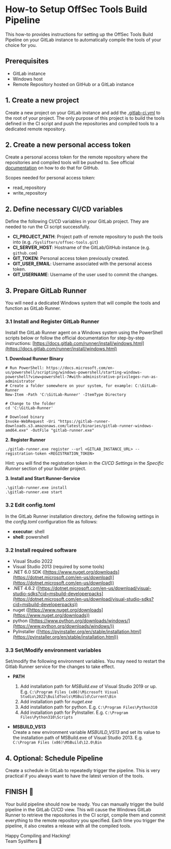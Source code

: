 # How-to Setup OffSec Tools Build Pipeline 
This how-to provides instructions for setting up the OffSec Tools Build Pipeline on your GitLab instance to automatically compile the tools of your choice for you.

## Prerequisites
* GitLab instance
* Windows host
* Remote Repository hosted on GitHub or a GitLab instance

## 1. Create a new project
Create a new project on your GitLab instance and add the [.gitlab-ci.yml](gitlab-ci.yml) to the root of your project. The only purpose of this project is to build the tools defined in the CI script and push the repositories and compiled tools to a dedicated remote repository.

## 2. Create a new personal access token
Create a personal access token for the remote repository where the repositories and compiled tools will be pushed to. See official [documentation](https://docs.github.com/en/enterprise-server@3.4/authentication/keeping-your-account-and-data-secure/creating-a-personal-access-token) on how to do that for GitHub.

Scopes needed for personal access token:
- read_repository
- write_repository

## 2. Define necessary CI/CD variables
Define the following CI/CD variables in your GitLab project. They are needed to run the CI script successfully.

* **CI_PROJECT_PATH**: Project path of remote repository to push the tools into (e.g. `/Syslifters/offsec-tools.git`)
* **CI_SERVER_HOST**: Hostname of the GitLab/GitHub instance (e.g. `github.com`)
* **GIT_TOKEN**: Personal access token previously created.
* **GIT_USER_EMAIL**: Username associated with the personal access token.
* **GIT_USERNAME**: Username of the user used to commit the changes.

## 3. Prepare GitLab Runner
You will need a dedicated Windows system that will compile the tools and function as GitLab Runner. 

### 3.1 Install and Register GitLab Runner
Install the GitLab Runner agent on a Windows system using the PowerShell scripts below or follow the official documentation for step-by-step instructions: [https://docs.gitlab.com/runner/install/windows.html](https://docs.gitlab.com/runner/install/windows.html)

**1. Download Runner Binary**
```
# Run PowerShell: https://docs.microsoft.com/en-us/powershell/scripting/windows-powershell/starting-windows-powershell?view=powershell-7#with-administrative-privileges-run-as-administrator
# Create a folder somewhere on your system, for example: C:\GitLab-Runner
New-Item -Path 'C:\GitLab-Runner' -ItemType Directory

# Change to the folder
cd 'C:\GitLab-Runner'

# Download binary
Invoke-WebRequest -Uri "https://gitlab-runner-downloads.s3.amazonaws.com/latest/binaries/gitlab-runner-windows-amd64.exe" -OutFile "gitlab-runner.exe"
```

**2. Register Runner**
```
./gitlab-runner.exe register --url <GITLAB_INSTANCE_URL> --registration-token <REGISTRATION_TOKEN>
```

Hint: you will find the registration token in the _CI/CD Settings_ in the _Specific Runner_ section of your builder project. 

**3. Install and Start Runner-Service**
```
.\gitlab-runner.exe install
.\gitlab-runner.exe start
```

### 3.2 Edit config.toml
In the GitLab Runner installation directory, define the following settings in the _config.toml_ configuration file as follows:

* **executor**: shell
* **shell**: powershell

### 3.2 Install required software
- Visual Studio 2022
- Visual Studio 2013 (required by some tools)
- .NET 6.0 SDK ([https://www.nuget.org/downloads](https://dotnet.microsoft.com/en-us/download)](https://dotnet.microsoft.com/en-us/download))
- .NET 4.6.2 ([https://dotnet.microsoft.com/en-us/download/visual-studio-sdks?cid=msbuild-developerpacks](https://dotnet.microsoft.com/en-us/download/visual-studio-sdks?cid=msbuild-developerpacks)) 
- nuget ([https://www.nuget.org/downloads](https://www.nuget.org/downloads))
- python ([https://www.python.org/downloads/windows/](https://www.python.org/downloads/windows/))
- PyInstaller ([https://pyinstaller.org/en/stable/installation.html](https://pyinstaller.org/en/stable/installation.html))

### 3.3 Set/Modify environment variables
Set/modify the following environment variables. You may need to restart the Gitlab Runner service for the changes to take effect.

* **PATH**
  1. Add installation path for _MSBuild.exe_ of Visual Studio 2019 or up. E.g. `C:\Program Files (x86)\Microsoft Visual Studio\2022\BuildTools\MSBuild\Current\Bin`
  2. Add installation path for _nuget.exe_
  3. Add installation path for python. E.g. `C:\Program Files\Python310`
  4. Add installation path for PyInstaller. E.g. `C:\Program Files\Python310\Scripts`

* **MSBUILD_VS13**\
Create a new environment variable _MSBUILD_VS13_ and set its value to the installation path of MSBuild.exe of Visual Studio 2013. E.g. `C:\Program Files (x86)\MSBuild\12.0\Bin`

## 4. Optional: Schedule Pipeline
Create a schedule in GitLab to repeatedly trigger the pipeline. This is very practical if you always want to have the latest version of the tools.

## FINISH 🏁
Your build pipeline should now be ready. You can manually trigger the build pipeline in the GitLab CI/CD view. This will cause the Windows GitLab Runner to retrieve the repositories in the CI script, compile them and commit everything to the remote repository you specified. Each time you trigger the pipeline, it also creates a release with all the compiled tools.

Happy Compiling and Hacking!  
Team Syslifters 🦖

